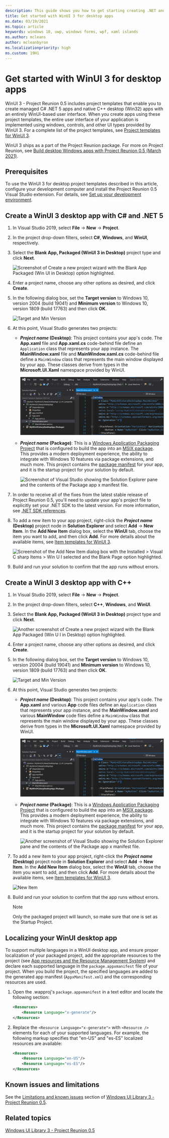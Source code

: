 ```yaml
---
description: This guide shows you how to get starting creating .NET and C++ desktop (Win32) apps with a WinUI 3 UI.
title: Get started with WinUI 3 for desktop apps
ms.date: 03/19/2021
ms.topic: article
keywords: windows 10, uwp, windows forms, wpf, xaml islands
ms.author: mcleans
author: mcleanbyron
ms.localizationpriority: high
ms.custom: 19H1
---
```


# Get started with WinUI 3 for desktop apps

WinUI 3 - Project Reunion 0.5 includes project templates that enable you to create managed C# .NET 5 apps and native C++ desktop (Win32) apps with an entirely WinUI-based user interface. When you create apps using these project templates, the entire user interface of your application is implemented using windows, controls, and other UI types provided by WinUI 3. For a complete list of the project templates, see [Project templates for WinUI 3](winui-project-templates-in-visual-studio.md#project-templates-for-winui-3).

WinUI 3 ships as a part of the Project Reunion package. For more on Project Reunion, see [Build desktop Windows apps with Project Reunion 0.5 (March 2021)](../../project-reunion/index.md).

## Prerequisites

To use the WinUI 3 for desktop project templates described in this article, configure your development computer and install the Project Reunion 0.5 Visual Studio extension. For details, see [Set up your development environment](../../project-reunion/set-up-your-development-environment.md).

## Create a WinUI 3 desktop app with C# and .NET 5

1. In Visual Studio 2019, select **File** -> **New** -> **Project**.

2. In the project drop-down filters, select **C#**, **Windows**, and **WinUI**, respectively.

3. Select the **Blank App, Packaged (WinUI 3 in Desktop)** project type and click **Next**.

    ![Screenshot of Create a new project wizard with the Blank App Packaged (Win UI in Desktop) option highlighted.](images/WinUI3-csharp-newproject.png)

4. Enter a project name, choose any other options as desired, and click **Create**.

5. In the following dialog box, set the **Target version** to Windows 10, version 2004 (build 19041) and **Minimum version** to Windows 10, version 1809 (build 17763) and then click **OK**.

    ![Target and Min Version](images/WinUI3-minversion.png)

6. At this point, Visual Studio generates two projects:

    * **_Project name_ (Desktop)**: This project contains your app's code. The **App.xaml** file and **App.xaml.cs** code-behind file define an `Application` class that represents your app instance. The **MainWindow.xaml** file and **MainWindow.xaml.cs** code-behind file define a `MainWindow` class that represents the main window displayed by your app. These classes derive from types in the **Microsoft.UI.Xaml** namespace provided by WinUI.

        ![Screenshot of Visual Studio showing the Solution Explorer pane and the contents of the Main Windows X A M L dot C S file.](images/WinUI-csharp-appproject.png)

    * **_Project name_ (Package)**: This is a [Windows Application Packaging Project](/windows/msix/desktop/desktop-to-uwp-packaging-dot-net) that is configured to build the app into an [MSIX package](/windows/msix/overview). This provides a modern deployment experience, the ability to integrate with Windows 10 features via package extensions, and much more. This project contains the [package manifest](/uwp/schemas/appxpackage/uapmanifestschema/schema-root) for your app, and it is the startup project for your solution by default.

        ![Screenshot of Visual Studio showing the Solution Explorer pane and the contents of the Package app x manifest file.](images/WinUI-csharp-packageproject.png)

7. In order to receive all of the fixes from the latest stable release of Project Reunion 0.5, you'll need to update your app's project file to explicitly set your .NET SDK to the latest version. For more information, see [.NET SDK references](../../project-reunion/release-channels.md#net-sdk-references).

8. To add a new item to your app project, right-click the **_Project name_ (Desktop)** project node in **Solution Explorer** and select **Add** -> **New Item**. In the **Add New Item** dialog box, select the **WinUI** tab, choose the item you want to add, and then click **Add**. For more details about the available items, see [Item templates for WinUI 3](winui-project-templates-in-visual-studio.md#item-templates-for-winui-3).

    ![Screenshot of the Add New Item dialog box with the Installed > Visual C sharp Items > Win U I selected and the Blank Page option highlighted.](images/winui3-addnewitem.png)

9. Build and run your solution to confirm that the app runs without errors.

## Create a WinUI 3 desktop app with C++

1. In Visual Studio 2019, select **File** -> **New** -> **Project**.

2. In the project drop-down filters, select **C++**, **Windows**, and **WinUI**.

3. Select the **Blank App, Packaged (WinUI 3 in Desktop)** project type and click **Next**.

    ![Another screenshot of Create a new project wizard with the Blank App Packaged (Win U I in Desktop) option highlighted.](images/WinUI3-newproject-cpp.png)

4. Enter a project name, choose any other options as desired, and click **Create**.

5. In the following dialog box, set the **Target version** to Windows 10, version 20004 (build 19041) and **Minimum version** to Windows 10, version 1809 (build 17763) and then click **OK**.

    ![Target and Min Version](images/WinUI3-minversion.png)

6. At this point, Visual Studio generates two projects:

    * **_Project name_ (Desktop)**: This project contains your app's code. The **App.xaml** and various **App** code files define an `Application` class that represents your app instance, and the **MainWindow.xaml** and various **MainWindow** code files define a `MainWindow` class that represents the main window displayed by your app. These classes derive from types in the **Microsoft.UI.Xaml** namespace provided by WinUI.

        ![Screenshot of Visual Studio showing the Solution Explorer pane and the contents of the Main Windows X A M L file.](images/WinUI-csharp-appproject.png)

    * **_Project name_ (Package)**: This is a [Windows Application Packaging Project](/windows/msix/desktop/desktop-to-uwp-packaging-dot-net) that is configured to build the app into an [MSIX package](/windows/msix/overview). This provides a modern deployment experience, the ability to integrate with Windows 10 features via package extensions, and much more. This project contains the [package manifest](/uwp/schemas/appxpackage/uapmanifestschema/schema-root) for your app, and it is the startup project for your solution by default.

        ![Another screenshot of Visual Studio showing the Solution Explorer pane and the contents of the Package app x manifest file.](images/WinUI-cpp-packageproject.png)

7. To add a new item to your app project, right-click the **_Project name_ (Desktop)** project node in **Solution Explorer** and select **Add** -> **New Item**. In the **Add New Item** dialog box, select the **WinUI** tab, choose the item you want to add, and then click **Add**. For more details about the available items, see [Item templates for WinUI 3](winui-project-templates-in-visual-studio.md#item-templates-for-winui-3).

    ![New Item](images/winui3-addnewitem-cpp.png)

8. Build and run your solution to confirm that the app runs without errors.

   > [!NOTE]
   > Only the packaged project will launch, so make sure that one is set as the Startup Project.


## Localizing your WinUI desktop app

To support multiple languages in a WinUI desktop app, and ensure proper localization of your packaged project, add the appropriate resources to the project (see [App resources and the Resource Management System](/windows/uwp/app-resources/)) and declare each supported language in the `package.appxmanifest` file of your project. When you build the project, the specified languages are added to the generated app manifest (`AppxManifest.xml`) and the corresponding resources are used.

1. Open the .wapproj's `package.appxmanifest` in a text editor and locate the following section:

    ```xml
    <Resources>
        <Resource Language="x-generate"/>
    </Resources>
    ```

2. Replace the `<Resource Language="x-generate">` with `<Resource />` elements for each of your supported languages. For example, the following markup specifies that "en-US" and "es-ES" localized resources are available:

    ```xml
    <Resources>
        <Resource Language="en-US"/>
        <Resource Language="es-ES"/>
    </Resources>
    ```


## Known issues and limitations

See the [Limitations and known issues](index.md#limitations-and-known-issues) section of [Windows UI Library 3 - Project Reunion 0.5](index.md).

## Related topics

[Windows UI Library 3 - Project Reunion 0.5](index.md)
